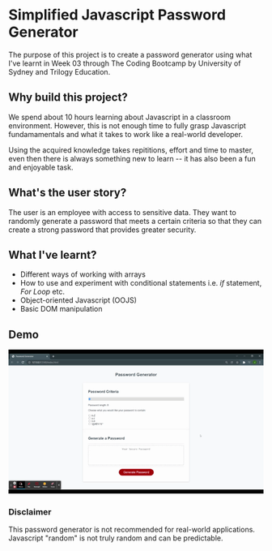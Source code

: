 # Simplified Javascript Password Generator

The purpose of this project is to create a password generator using what I've learnt in Week 03 through The Coding Bootcamp by University of Sydney and Trilogy Education.

## Why build this project?

We spend about 10 hours learning about Javascript in a classroom environment. However, this is not enough time to fully grasp Javascript fundamamentals and what it takes to work like a real-world developer.

Using the acquired knowledge takes repititions, effort and time to master, even then there is always something new to learn -- it has also been a fun and enjoyable task.

## What's the user story?

The user is an employee with access to sensitive data. They want to randomly generate a password that meets a certain criteria so that they can create a strong password that provides greater security.

## What I've learnt?

- Different ways of working with arrays
- How to use and experiment with conditional statements i.e. *if* statement, *For Loop* etc.
- Object-oriented Javascript (OOJS)
- Basic DOM manipulation

## Demo

![Demo of Password Generator application displays a red button to "Generate Password".](./demo.gif)

### Disclaimer

This password generator is not recommended for real-world applications. Javascript "random" is not truly random and can be predictable.